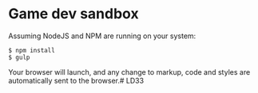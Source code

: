 # Game dev sandbox

Assuming NodeJS and NPM are running on your system:

    $ npm install
    $ gulp

Your browser will launch, and any change to markup, code and styles are automatically sent to the browser.# LD33
